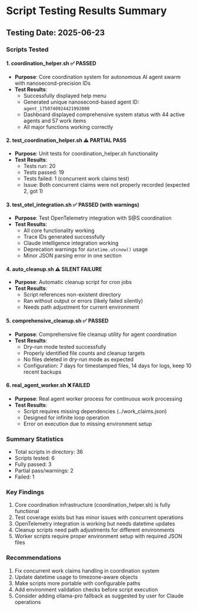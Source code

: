 # Script Testing Results Summary

## Testing Date: 2025-06-23

### Scripts Tested

#### 1. **coordination_helper.sh** ✅ PASSED
- **Purpose**: Core coordination system for autonomous AI agent swarm with nanosecond-precision IDs
- **Test Results**: 
  - Successfully displayed help menu
  - Generated unique nanosecond-based agent ID: `agent_1750740924421992000`
  - Dashboard displayed comprehensive system status with 44 active agents and 57 work items
  - All major functions working correctly

#### 2. **test_coordination_helper.sh** ⚠️ PARTIAL PASS
- **Purpose**: Unit tests for coordination_helper.sh functionality
- **Test Results**: 
  - Tests run: 20
  - Tests passed: 19
  - Tests failed: 1 (concurrent work claims test)
  - Issue: Both concurrent claims were not properly recorded (expected 2, got 1)

#### 3. **test_otel_integration.sh** ✅ PASSED (with warnings)
- **Purpose**: Test OpenTelemetry integration with S@S coordination
- **Test Results**: 
  - All core functionality working
  - Trace IDs generated successfully
  - Claude intelligence integration working
  - Deprecation warnings for `datetime.utcnow()` usage
  - Minor JSON parsing error in one section

#### 4. **auto_cleanup.sh** ⚠️ SILENT FAILURE
- **Purpose**: Automatic cleanup script for cron jobs
- **Test Results**: 
  - Script references non-existent directory
  - Ran without output or errors (likely failed silently)
  - Needs path adjustment for current environment

#### 5. **comprehensive_cleanup.sh** ✅ PASSED
- **Purpose**: Comprehensive file cleanup utility for agent coordination
- **Test Results**: 
  - Dry-run mode tested successfully
  - Properly identified file counts and cleanup targets
  - No files deleted in dry-run mode as expected
  - Configuration: 7 days for timestamped files, 14 days for logs, keep 10 recent backups

#### 6. **real_agent_worker.sh** ❌ FAILED
- **Purpose**: Real agent worker process for continuous work processing
- **Test Results**: 
  - Script requires missing dependencies (../work_claims.json)
  - Designed for infinite loop operation
  - Error on execution due to missing environment setup

### Summary Statistics
- Total scripts in directory: 36
- Scripts tested: 6
- Fully passed: 3
- Partial pass/warnings: 2
- Failed: 1

### Key Findings
1. Core coordination infrastructure (coordination_helper.sh) is fully functional
2. Test coverage exists but has minor issues with concurrent operations
3. OpenTelemetry integration is working but needs datetime updates
4. Cleanup scripts need path adjustments for different environments
5. Worker scripts require proper environment setup with required JSON files

### Recommendations
1. Fix concurrent work claims handling in coordination system
2. Update datetime usage to timezone-aware objects
3. Make scripts more portable with configurable paths
4. Add environment validation checks before script execution
5. Consider adding ollama-pro fallback as suggested by user for Claude operations